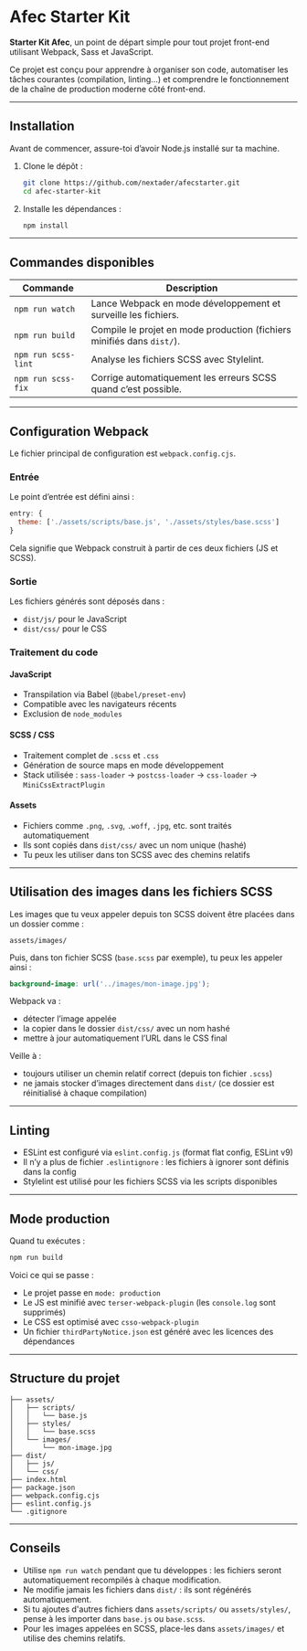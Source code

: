 # Afec Starter Kit

**Starter Kit Afec**, un point de départ simple pour tout projet front-end utilisant Webpack, Sass et JavaScript.

Ce projet est conçu pour apprendre à organiser son code, automatiser les tâches courantes (compilation, linting…) et comprendre le fonctionnement de la chaîne de production moderne côté front-end.

---

## Installation

Avant de commencer, assure-toi d’avoir Node.js installé sur ta machine.

1. Clone le dépôt :
   ```bash
   git clone https://github.com/nextader/afecstarter.git
   cd afec-starter-kit
   ```

2. Installe les dépendances :
   ```bash
   npm install
   ```

---

## Commandes disponibles

| Commande              | Description |
|-----------------------|-------------|
| `npm run watch`       | Lance Webpack en mode développement et surveille les fichiers. |
| `npm run build`       | Compile le projet en mode production (fichiers minifiés dans `dist/`). |
| `npm run scss-lint`   | Analyse les fichiers SCSS avec Stylelint. |
| `npm run scss-fix`    | Corrige automatiquement les erreurs SCSS quand c’est possible. |

---

## Configuration Webpack

Le fichier principal de configuration est `webpack.config.cjs`.

### Entrée

Le point d’entrée est défini ainsi :

```js
entry: {
  theme: ['./assets/scripts/base.js', './assets/styles/base.scss']
}
```

Cela signifie que Webpack construit à partir de ces deux fichiers (JS et SCSS).

### Sortie

Les fichiers générés sont déposés dans :

- `dist/js/` pour le JavaScript
- `dist/css/` pour le CSS

### Traitement du code

#### JavaScript

- Transpilation via Babel (`@babel/preset-env`)
- Compatible avec les navigateurs récents
- Exclusion de `node_modules`

#### SCSS / CSS

- Traitement complet de `.scss` et `.css`
- Génération de source maps en mode développement
- Stack utilisée : `sass-loader` → `postcss-loader` → `css-loader` → `MiniCssExtractPlugin`

#### Assets

- Fichiers comme `.png`, `.svg`, `.woff`, `.jpg`, etc. sont traités automatiquement
- Ils sont copiés dans `dist/css/` avec un nom unique (hashé)
- Tu peux les utiliser dans ton SCSS avec des chemins relatifs

---

## Utilisation des images dans les fichiers SCSS

Les images que tu veux appeler depuis ton SCSS doivent être placées dans un dossier comme :

```
assets/images/
```

Puis, dans ton fichier SCSS (`base.scss` par exemple), tu peux les appeler ainsi :

```scss
background-image: url('../images/mon-image.jpg');
```

Webpack va :

- détecter l’image appelée
- la copier dans le dossier `dist/css/` avec un nom hashé
- mettre à jour automatiquement l’URL dans le CSS final

Veille à :

- toujours utiliser un chemin relatif correct (depuis ton fichier `.scss`)
- ne jamais stocker d’images directement dans `dist/` (ce dossier est réinitialisé à chaque compilation)

---

## Linting

- ESLint est configuré via `eslint.config.js` (format flat config, ESLint v9)
- Il n’y a plus de fichier `.eslintignore` : les fichiers à ignorer sont définis dans la config
- Stylelint est utilisé pour les fichiers SCSS via les scripts disponibles

---

## Mode production

Quand tu exécutes :

```bash
npm run build
```

Voici ce qui se passe :

- Le projet passe en `mode: production`
- Le JS est minifié avec `terser-webpack-plugin` (les `console.log` sont supprimés)
- Le CSS est optimisé avec `csso-webpack-plugin`
- Un fichier `thirdPartyNotice.json` est généré avec les licences des dépendances

---

## Structure du projet

```
├── assets/
│   ├── scripts/
│   │   └── base.js
│   ├── styles/
│   │   └── base.scss
│   └── images/
│       └── mon-image.jpg
├── dist/
│   ├── js/
│   └── css/
├── index.html
├── package.json
├── webpack.config.cjs
├── eslint.config.js
└── .gitignore
```

---

## Conseils

- Utilise `npm run watch` pendant que tu développes : les fichiers seront automatiquement recompilés à chaque modification.
- Ne modifie jamais les fichiers dans `dist/` : ils sont régénérés automatiquement.
- Si tu ajoutes d'autres fichiers dans `assets/scripts/` ou `assets/styles/`, pense à les importer dans `base.js` ou `base.scss`.
- Pour les images appelées en SCSS, place-les dans `assets/images/` et utilise des chemins relatifs.